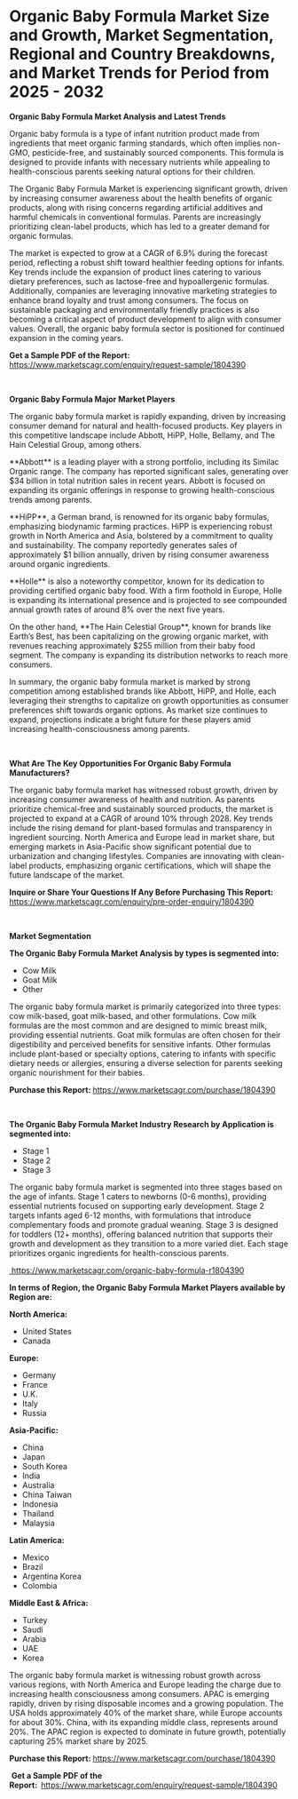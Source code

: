 <p><h1>Organic Baby Formula Market Size and Growth, Market Segmentation, Regional and Country Breakdowns, and Market Trends for Period from 2025 -  2032</h1></p><p><strong>Organic Baby Formula Market Analysis and Latest Trends</strong></p>
<p><p>Organic baby formula is a type of infant nutrition product made from ingredients that meet organic farming standards, which often implies non-GMO, pesticide-free, and sustainably sourced components. This formula is designed to provide infants with necessary nutrients while appealing to health-conscious parents seeking natural options for their children. </p><p>The Organic Baby Formula Market is experiencing significant growth, driven by increasing consumer awareness about the health benefits of organic products, along with rising concerns regarding artificial additives and harmful chemicals in conventional formulas. Parents are increasingly prioritizing clean-label products, which has led to a greater demand for organic formulas. </p><p>The market is expected to grow at a CAGR of 6.9% during the forecast period, reflecting a robust shift toward healthier feeding options for infants. Key trends include the expansion of product lines catering to various dietary preferences, such as lactose-free and hypoallergenic formulas. Additionally, companies are leveraging innovative marketing strategies to enhance brand loyalty and trust among consumers. The focus on sustainable packaging and environmentally friendly practices is also becoming a critical aspect of product development to align with consumer values. Overall, the organic baby formula sector is positioned for continued expansion in the coming years.</p></p>
<p><strong>Get a Sample PDF of the Report:&nbsp;</strong> <a href="https://www.marketscagr.com/enquiry/request-sample/1804390?utm_campaign=3623&utm_medium=2&utm_source=Github&utm_content=ia&utm_term=16042025&utm_id=organic-baby-formula">https://www.marketscagr.com/enquiry/request-sample/1804390</a></p>
<p>&nbsp;</p>
<p><strong>Organic Baby Formula Major Market Players</strong></p>
<p><p>The organic baby formula market is rapidly expanding, driven by increasing consumer demand for natural and health-focused products. Key players in this competitive landscape include Abbott, HiPP, Holle, Bellamy, and The Hain Celestial Group, among others.</p><p>**Abbott** is a leading player with a strong portfolio, including its Similac Organic range. The company has reported significant sales, generating over $34 billion in total nutrition sales in recent years. Abbott is focused on expanding its organic offerings in response to growing health-conscious trends among parents.</p><p>**HiPP**, a German brand, is renowned for its organic baby formulas, emphasizing biodynamic farming practices. HiPP is experiencing robust growth in North America and Asia, bolstered by a commitment to quality and sustainability. The company reportedly generates sales of approximately $1 billion annually, driven by rising consumer awareness around organic ingredients.</p><p>**Holle** is also a noteworthy competitor, known for its dedication to providing certified organic baby food. With a firm foothold in Europe, Holle is expanding its international presence and is projected to see compounded annual growth rates of around 8% over the next five years.</p><p>On the other hand, **The Hain Celestial Group**, known for brands like Earth’s Best, has been capitalizing on the growing organic market, with revenues reaching approximately $255 million from their baby food segment. The company is expanding its distribution networks to reach more consumers.</p><p>In summary, the organic baby formula market is marked by strong competition among established brands like Abbott, HiPP, and Holle, each leveraging their strengths to capitalize on growth opportunities as consumer preferences shift towards organic options. As market size continues to expand, projections indicate a bright future for these players amid increasing health-consciousness among parents.</p></p>
<p>&nbsp;</p>
<p><strong>What Are The Key Opportunities For Organic Baby Formula Manufacturers?</strong></p>
<p><p>The organic baby formula market has witnessed robust growth, driven by increasing consumer awareness of health and nutrition. As parents prioritize chemical-free and sustainably sourced products, the market is projected to expand at a CAGR of around 10% through 2028. Key trends include the rising demand for plant-based formulas and transparency in ingredient sourcing. North America and Europe lead in market share, but emerging markets in Asia-Pacific show significant potential due to urbanization and changing lifestyles. Companies are innovating with clean-label products, emphasizing organic certifications, which will shape the future landscape of the market.</p></p>
<p><strong>Inquire or Share Your Questions If Any Before Purchasing This Report:</strong> <a href="https://www.marketscagr.com/enquiry/pre-order-enquiry/1804390?utm_campaign=3623&utm_medium=2&utm_source=Github&utm_content=ia&utm_term=16042025&utm_id=organic-baby-formula">https://www.marketscagr.com/enquiry/pre-order-enquiry/1804390</a></p>
<p>&nbsp;</p>
<p><strong>Market Segmentation</strong></p>
<p><strong>The Organic Baby Formula Market Analysis by types is segmented into:</strong></p>
<p><ul><li>Cow Milk</li><li>Goat Milk</li><li>Other</li></ul></p>
<p><p>The organic baby formula market is primarily categorized into three types: cow milk-based, goat milk-based, and other formulations. Cow milk formulas are the most common and are designed to mimic breast milk, providing essential nutrients. Goat milk formulas are often chosen for their digestibility and perceived benefits for sensitive infants. Other formulas include plant-based or specialty options, catering to infants with specific dietary needs or allergies, ensuring a diverse selection for parents seeking organic nourishment for their babies.</p></p>
<p><strong>Purchase this Report:&nbsp;</strong><a href="https://www.marketscagr.com/purchase/1804390?utm_campaign=3623&utm_medium=2&utm_source=Github&utm_content=ia&utm_term=16042025&utm_id=organic-baby-formula">https://www.marketscagr.com/purchase/1804390</a></p>
<p>&nbsp;</p>
<p><strong>The Organic Baby Formula Market Industry Research by Application is segmented into:</strong></p>
<p><ul><li>Stage 1</li><li>Stage 2</li><li>Stage 3</li></ul></p>
<p><p>The organic baby formula market is segmented into three stages based on the age of infants. Stage 1 caters to newborns (0-6 months), providing essential nutrients focused on supporting early development. Stage 2 targets infants aged 6-12 months, with formulations that introduce complementary foods and promote gradual weaning. Stage 3 is designed for toddlers (12+ months), offering balanced nutrition that supports their growth and development as they transition to a more varied diet. Each stage prioritizes organic ingredients for health-conscious parents.</p></p>
<p><a href="https://www.marketscagr.com/organic-baby-formula-r1804390?utm_campaign=3623&utm_medium=2&utm_source=Github&utm_content=ia&utm_term=16042025&utm_id=organic-baby-formula">&nbsp;https://www.marketscagr.com/organic-baby-formula-r1804390</a></p>
<p><strong>In terms of Region, the Organic Baby Formula Market Players available by Region are:</strong></p>
<p>
    <p> <strong> North America: </strong>
        <ul>
            <li>United States</li>
            <li>Canada</li>
        </ul>
        </p> 
    <p> <strong> Europe: </strong>
        <ul>
            <li>Germany</li>
            <li>France</li>
            <li>U.K.</li>
            <li>Italy</li>
            <li>Russia</li>
        </ul>
        </p> 
    <p> <strong> Asia-Pacific: </strong>
        <ul>
            <li>China</li>
            <li>Japan</li>
            <li>South Korea</li>
            <li>India</li>
            <li>Australia</li>
            <li>China Taiwan</li>
            <li>Indonesia</li>
            <li>Thailand</li>
            <li>Malaysia</li>
        </ul>
        </p> 
    <p> <strong> Latin America: </strong>
        <ul>
            <li>Mexico</li>
            <li>Brazil</li>
            <li>Argentina Korea</li>
            <li>Colombia</li>
        </ul>
        </p> 
    <p> <strong> Middle East & Africa: </strong>
        <ul>
            <li>Turkey</li>
            <li>Saudi</li>
            <li>Arabia</li>
            <li>UAE</li>
            <li>Korea</li>
        </ul>
    </p>
    </p>
<p><p>The organic baby formula market is witnessing robust growth across various regions, with North America and Europe leading the charge due to increasing health consciousness among consumers. APAC is emerging rapidly, driven by rising disposable incomes and a growing population. The USA holds approximately 40% of the market share, while Europe accounts for about 30%. China, with its expanding middle class, represents around 20%. The APAC region is expected to dominate in future growth, potentially capturing 25% market share by 2025.</p></p>
<p><strong>Purchase this Report: </strong><a href="https://www.marketscagr.com/purchase/1804390?utm_campaign=3623&utm_medium=2&utm_source=Github&utm_content=ia&utm_term=16042025&utm_id=organic-baby-formula">https://www.marketscagr.com/purchase/1804390</a></p>
<p>&nbsp;<strong>Get a Sample PDF of the Report:&nbsp;&nbsp;</strong><a href="https://www.marketscagr.com/enquiry/request-sample/1804390?utm_campaign=3623&utm_medium=2&utm_source=Github&utm_content=ia&utm_term=16042025&utm_id=organic-baby-formula">https://www.marketscagr.com/enquiry/request-sample/1804390</a></p>
<p><strong></strong></p>
<p><p></p><p></p><p></p></p>